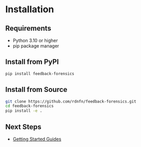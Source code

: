 # Installation

## Requirements

- Python 3.10 or higher
- pip package manager

## Install from PyPI

```bash
pip install feedback-forensics
```

## Install from Source

```bash
git clone https://github.com/rdnfn/feedback-forensics.git
cd feedback-forensics
pip install -e .
```

## Next Steps

- [Getting Started Guides](guide/index.md)